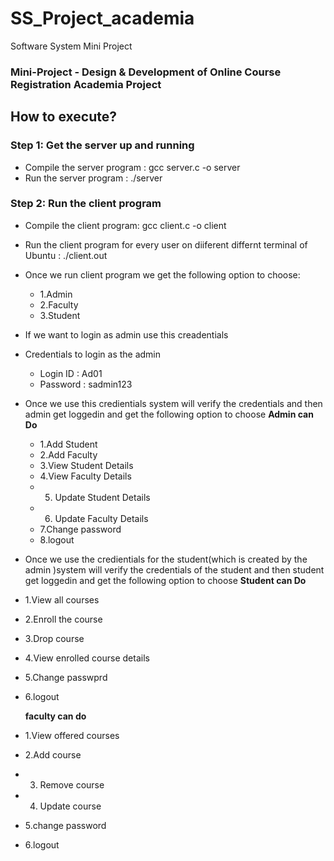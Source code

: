 # SS_Project_academia
Software System Mini Project
### Mini-Project - **Design & Development of Online Course Registration Academia Project**
## How to execute?
### **Step 1**: Get the server up and running
- Compile the server program : gcc server.c -o server
- Run the server program : ./server

### **Step 2**: Run the client program
- Compile the client program: gcc client.c -o client
- Run the client program for every user on diiferent differnt terminal of Ubuntu : ./client.out
- Once we run client program we get the following option to choose:
  - 1.Admin
  - 2.Faculty
  - 3.Student
- If we want to login as admin use this creadentials
- Credentials to login as the admin
  - Login ID : Ad01
  - Password : sadmin123

- Once we use this credientials system will verify the credentials and then admin get loggedin and get the following option to choose
  **Admin can Do**
  - 1.Add Student
  - 2.Add Faculty
  - 3.View Student Details
  - 4.View Faculty Details
  - 5. Update Student Details
  - 6. Update Faculty Details
  - 7.Change password
  - 8.logout


- Once we use the credientials for the student(which is created by the admin )system will verify the credentials of the student and then student get loggedin and get the following option to choose
  **Student can Do**
- 1.View all courses
- 2.Enroll the course
- 3.Drop course
- 4.View enrolled course details
- 5.Change passwprd
- 6.logout 

  **faculty can do**
- 1.View offered courses
- 2.Add course
- 3. Remove course
- 4. Update course
- 5.change password
- 6.logout







